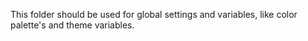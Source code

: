 This folder should be used for global settings and variables, like color palette's and theme variables. 
